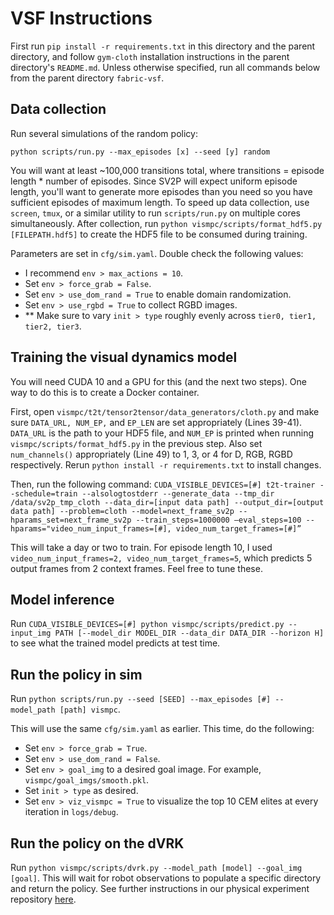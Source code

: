 # VSF Instructions
First run `pip install -r requirements.txt` in this directory and the parent directory, and follow `gym-cloth` installation instructions in the parent directory's `README.md`. Unless otherwise specified, run all commands below from the parent directory `fabric-vsf`.

## Data collection
Run several simulations of the random policy:

`python scripts/run.py --max_episodes [x] --seed [y] random`

You will want at least ~100,000 transitions total, where transitions = episode length * number of episodes. Since SV2P will expect uniform episode length, you'll want to generate more episodes than you need so you have sufficient episodes of maximum length. To speed up data collection, use `screen`, `tmux`, or a similar utility to run `scripts/run.py` on multiple cores simultaneously. After collection, run `python vismpc/scripts/format_hdf5.py [FILEPATH.hdf5]` to create the HDF5 file to be consumed during training.

Parameters are set in `cfg/sim.yaml`. Double check the following values:
- I recommend `env > max_actions = 10`.
- Set `env > force_grab = False`.
- Set `env > use_dom_rand = True` to enable domain randomization.
- Set `env > use_rgbd = True` to collect RGBD images.
- ** Make sure to vary `init > type` roughly evenly across `tier0, tier1, tier2, tier3`.

## Training the visual dynamics model
You will need CUDA 10 and a GPU for this (and the next two steps). One way to do this is to create a Docker container.

First, open `vismpc/t2t/tensor2tensor/data_generators/cloth.py` and make sure `DATA_URL, NUM_EP,` and `EP_LEN` are set appropriately (Lines 39-41). `DATA_URL` is the path to your HDF5 file, and `NUM_EP` is printed when running `vismpc/scripts/format_hdf5.py` in the previous step. Also set `num_channels()` appropriately (Line 49) to 1, 3, or 4 for D, RGB, RGBD respectively. Rerun `python install -r requirements.txt` to install changes.

Then, run the following command:
`CUDA_VISIBLE_DEVICES=[#] t2t-trainer --schedule=train --alsologtostderr --generate_data --tmp_dir /data/sv2p_tmp_cloth --data_dir=[input data path] --output_dir=[output data path] --problem=cloth --model=next_frame_sv2p --hparams_set=next_frame_sv2p --train_steps=1000000 —eval_steps=100 --hparams="video_num_input_frames=[#], video_num_target_frames=[#]”`

This will take a day or two to train. For episode length 10, I used `video_num_input_frames=2, video_num_target_frames=5`, which predicts 5 output frames from 2 context frames. Feel free to tune these.

## Model inference
Run `CUDA_VISIBLE_DEVICES=[#] python vismpc/scripts/predict.py --input_img PATH [--model_dir MODEL_DIR --data_dir DATA_DIR --horizon H]` to see what the trained model predicts at test time. 

## Run the policy in sim
Run `python scripts/run.py --seed [SEED] --max_episodes [#] --model_path [path] vismpc`.

This will use the same `cfg/sim.yaml` as earlier. This time, do the following:
- Set `env > force_grab = True`.
- Set `env > use_dom_rand = False`.
- Set `env > goal_img` to a desired goal image. For example, `vismpc/goal_imgs/smooth.pkl`.
- Set `init > type` as desired.
- Set `env > viz_vismpc = True` to visualize the top 10 CEM elites at every iteration in `logs/debug`.

## Run the policy on the dVRK
Run `python vismpc/scripts/dvrk.py --model_path [model] --goal_img [goal]`. This will wait for robot observations to populate a specific directory and return the policy. See further instructions in our physical experiment repository [here](https://github.com/BerkeleyAutomation/dvrk-vismpc/tree/master).

